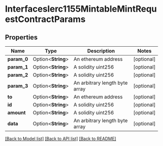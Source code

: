 # InterfacesIerc1155MintableMintRequestContractParams

## Properties

Name | Type | Description | Notes
------------ | ------------- | ------------- | -------------
**param_0** | Option<**String**> | An ethereum address | [optional]
**param_1** | Option<**String**> | A solidity uint256 | [optional]
**param_2** | Option<**String**> | A solidity uint256 | [optional]
**param_3** | Option<**String**> | An arbitrary length byte array | [optional]
**to** | Option<**String**> | An ethereum address | [optional]
**id** | Option<**String**> | A solidity uint256 | [optional]
**amount** | Option<**String**> | A solidity uint256 | [optional]
**data** | Option<**String**> | An arbitrary length byte array | [optional]

[[Back to Model list]](../README.md#documentation-for-models) [[Back to API list]](../README.md#documentation-for-api-endpoints) [[Back to README]](../README.md)


